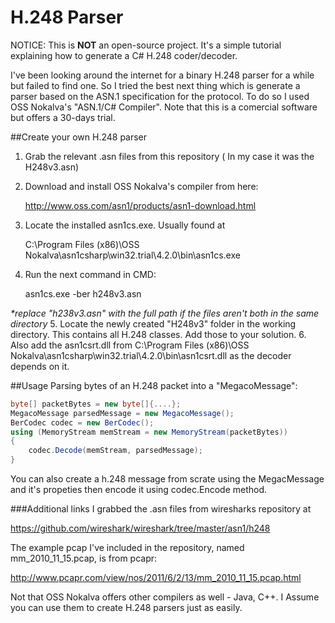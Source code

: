 # H.248 Parser
NOTICE: This is **NOT** an open-source project. It's a simple tutorial explaining how to generate a C# H.248 coder/decoder.

I've been looking around the internet for a binary H.248 parser for a while but failed to find one.
So I tried the best next thing which is generate a parser based on the ASN.1 specification for the protocol.
To do so I used OSS Nokalva's "ASN.1/C# Compiler". Note that this is a comercial software but offers a 30-days trial.

##Create your own H.248 parser
1. Grab the relevant .asn files from this repository ( In my case it was the H248v3.asn)
2. Download and install OSS Nokalva's compiler from here:

	http://www.oss.com/asn1/products/asn1-download.html
3. Locate the installed asn1cs.exe. Usually found at

	C:\Program Files (x86)\OSS Nokalva\asn1csharp\win32.trial\4.2.0\bin\asn1cs.exe
4. Run the next command in CMD:

	asn1cs.exe -ber h248v3.asn

  _*replace "h238v3.asn" with the full path if the files aren't both in the same directory_
5. Locate the newly created "H248v3" folder in the working directory. This contains all H.248 classes. Add those to your solution.
6. Also add the asn1csrt.dll from 
	C:\Program Files (x86)\OSS Nokalva\asn1csharp\win32.trial\4.2.0\bin\asn1csrt.dll
as the decoder depends on it.

##Usage
Parsing bytes of an H.248 packet into a "MegacoMessage":
```C#
byte[] packetBytes = new byte[]{....};
MegacoMessage parsedMessage = new MegacoMessage();
BerCodec codec = new BerCodec();
using (MemoryStream memStream = new MemoryStream(packetBytes))
{
	codec.Decode(memStream, parsedMessage);
}
```
You can also create a h.248 message from scrate using the MegacMessage and it's propeties then encode it using codec.Encode method.

###Additional links
I grabbed the .asn files from wiresharks repository at

https://github.com/wireshark/wireshark/tree/master/asn1/h248

The example pcap I've included in the repository, named mm_2010_11_15.pcap, is from pcapr:

http://www.pcapr.com/view/nos/2011/6/2/13/mm_2010_11_15.pcap.html

Not that OSS Nokalva  offers other compilers as well - Java, C++.
I Assume you can use them to create H.248 parsers just as easily.
